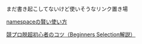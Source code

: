 まだ書き起こしてないけど使いそうなリンク置き場

[namespaceの賢い使い方](https://qiita.com/_EnumHack/items/430da105a541f9ecd774) 

[競プロ脱超初心者のコツ（Beginners Selection解説）](https://www.creativ.xyz/editorial-beginners-selection-992/)
